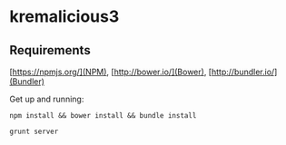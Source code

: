 kremalicious3
=============

Requirements
------------------

[https://npmjs.org/](NPM), [http://bower.io/](Bower), [http://bundler.io/](Bundler)

Get up and running:

`npm install && bower install && bundle install`

`grunt server`
